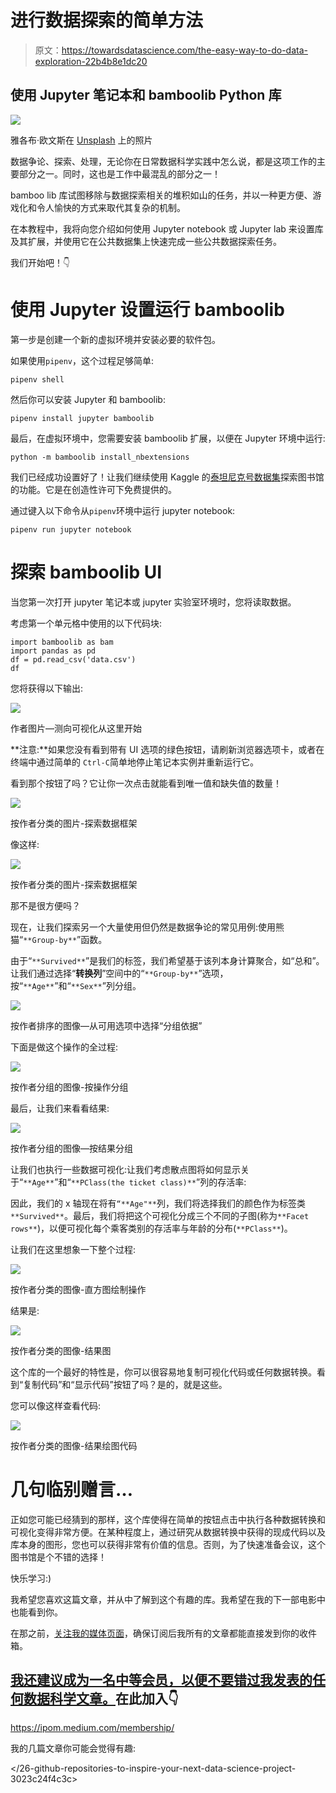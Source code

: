 # 进行数据探索的简单方法

> 原文：<https://towardsdatascience.com/the-easy-way-to-do-data-exploration-22b4b8e1dc20>

## 使用 Jupyter 笔记本和 bamboolib Python 库

![](img/babe1b352954c0960400b095830db183.png)

雅各布·欧文斯在 [Unsplash](https://unsplash.com?utm_source=medium&utm_medium=referral) 上的照片

数据争论、探索、处理，无论你在日常数据科学实践中怎么说，都是这项工作的主要部分之一。同时，这也是工作中最混乱的部分之一！

bamboo lib 库试图移除与数据探索相关的堆积如山的任务，并以一种更方便、游戏化和令人愉快的方式来取代其复杂的机制。

在本教程中，我将向您介绍如何使用 Jupyter notebook 或 Jupyter lab 来设置库及其扩展，并使用它在公共数据集上快速完成一些公共数据探索任务。

我们开始吧！👇

# 使用 Jupyter 设置运行 bamboolib

第一步是创建一个新的虚拟环境并安装必要的软件包。

如果使用`pipenv`，这个过程足够简单:

```
pipenv shell
```

然后你可以安装 Jupyter 和 bamboolib:

```
pipenv install jupyter bamboolib
```

最后，在虚拟环境中，您需要安装 bamboolib 扩展，以便在 Jupyter 环境中运行:

```
python -m bamboolib install_nbextensions
```

我们已经成功设置好了！让我们继续使用 Kaggle 的[泰坦尼克号数据集](https://www.kaggle.com/c/titanic/data)探索图书馆的功能。它是在创造性许可下免费提供的。

通过键入以下命令从`pipenv`环境中运行 jupyter notebook:

```
pipenv run jupyter notebook
```

# 探索 bamboolib UI

当您第一次打开 jupyter 笔记本或 jupyter 实验室环境时，您将读取数据。

考虑第一个单元格中使用的以下代码块:

```
import bamboolib as bam
import pandas as pd
df = pd.read_csv('data.csv')
df
```

您将获得以下输出:

![](img/1d3e3d5d0a7c47f85f1c7042f7fd2a5e.png)

作者图片—测向可视化从这里开始

**注意:**如果您没有看到带有 UI 选项的绿色按钮，请刷新浏览器选项卡，或者在终端中通过简单的 `Ctrl-C`简单地停止笔记本实例并重新运行它。

看到那个按钮了吗？它让你一次点击就能看到唯一值和缺失值的数量！

![](img/e1ee8119530b8fa3847ed93b7c872b8c.png)

按作者分类的图片-探索数据框架

像这样:

![](img/a9ed43df67f9b4e7681a6a71e07dffa3.png)

按作者分类的图片-探索数据框架

那不是很方便吗？

现在，让我们探索另一个大量使用但仍然是数据争论的常见用例:使用熊猫“`**Group-by**`”函数。

由于“`**Survived**`”是我们的标签，我们希望基于该列本身计算聚合，如“总和”。让我们通过选择“**转换列**”空间中的“`**Group-by**`”选项，按“`**Age**`”和“`**Sex**`”列分组。

![](img/fcdd8f8a742b3ed62ecadff81f73b81e.png)

按作者排序的图像—从可用选项中选择“分组依据”

下面是做这个操作的全过程:

![](img/f84ba63a1364e394e9249883327f58b5.png)

按作者分组的图像-按操作分组

最后，让我们来看看结果:

![](img/51e10c564835fbf24c5075e6d0486cc7.png)

按作者分组的图像—按结果分组

让我们也执行一些数据可视化:让我们考虑散点图将如何显示关于“`**Age**`”和“`**PClass(the ticket class)**`”列的存活率:

因此，我们的 x 轴现在将有`“**Age"**`列，我们将选择我们的颜色作为标签类`**Survived**`。最后，我们将把这个可视化分成三个不同的子图(称为`**Facet rows**`)，以便可视化每个乘客类别的存活率与年龄的分布(`**PClass**`)。

让我们在这里想象一下整个过程:

![](img/e45d1f6dbacf5e62e365b004e69726be.png)

按作者分类的图像-直方图绘制操作

结果是:

![](img/e2fe073f44312815a88cea9924ea3df9.png)

按作者分类的图像-结果图

这个库的一个最好的特性是，你可以很容易地复制可视化代码或任何数据转换。看到“复制代码”和“显示代码”按钮了吗？是的，就是这些。

您可以像这样查看代码:

![](img/c9902c3dbf7ff75606a4a619bd5b1ecc.png)

按作者分类的图像-结果绘图代码

# 几句临别赠言…

正如您可能已经猜到的那样，这个库使得在简单的按钮点击中执行各种数据转换和可视化变得非常方便。在某种程度上，通过研究从数据转换中获得的现成代码以及库本身的图形，您也可以获得非常有价值的信息。否则，为了快速准备会议，这个图书馆是个不错的选择！

快乐学习:)

我希望您喜欢这篇文章，并从中了解到这个有趣的库。我希望在我的下一部电影中也能看到你。

在那之前，[关注我的媒体页面](https://medium.com/@ipom)，确保订阅后我所有的文章都能直接发到你的收件箱。

## [我还建议成为一名中等会员，以便不要错过我发表的任何数据科学文章。](https://ipom.medium.com/membership/)在此加入👇

<https://ipom.medium.com/membership/>  

我的几篇文章你可能会觉得有趣:

</26-github-repositories-to-inspire-your-next-data-science-project-3023c24f4c3c>  </the-nice-way-to-manage-your-data-science-workflow-7fb92a2ee4a2> 
